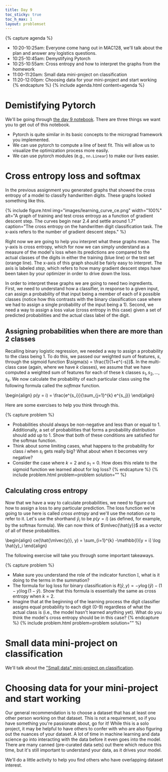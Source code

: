 ```yaml
---
title: Day 9
toc_sticky: true 
toc_h_max: 1
layout: problemset
---
```


{% capture agenda %}
* 10:20-10:25am: Everyone come hang out in MAC128, we'll talk about the plan and answer any logistics questions.
* 10:25-10:45am: Demystifying Pytorch
* 10:25-10:55am: Cross entropy and how to interpret the graphs from the homework
* 11:00-11:20am: Small data mini-project on classification
* 11:20-12:00pm: Choosing data for your mini-project and start working
{% endcapture %}
{% include agenda.html content=agenda %}


# Demistifying Pytorch

We'll be going through [the day 9 notebook](https://colab.research.google.com/github/olinml2024/notebooks/blob/main/ML24_Day09.ipynb).  There are three things we want you to get out of this notebook.

* Pytorch is quite similar in its basic concepts to the micrograd framework you implemented.
* We can use pytorch to compute a line of best fit.  This will allow us to visualize the optimization process more easily.
* We can use pytorch modules (e.g., `nn.Linear`) to make our lives easier.


# Cross entropy loss and softmax

In the previous assignment you generated graphs that showed the cross entropy of a model to classify handwritten digits.  These graphs looked something like this.

{% include figure.html 
  img="images/learning_curve_ce.png"
    width="100%"
    alt="A graph of training and test cross entroyp as a function of gradient descent step.  The curves begin near 2.4 and settle around 1.7"
    caption="The cross entropy on the handwritten digit classification task.  The x-axis refers to the number of gradient descent steps." %}

Right now we are going to help you interpret what these graphs mean.  The y-axis is cross entropy, which for now we can simply understand as a measure of the model's loss when its predictions are compared to the actual classes of the digits in either the training (blue line) or the test set (orange line).  The x-axis of this graph should be fairly easy to interpret.  The axis is labeled *step*, which refers to how many gradient descent steps have been taken by your optimizer in order to drive down the loss.

In order to interpret these graphs we are going to need two ingredients.  First, we need to understand how a classifier, in response to a given input, can assign a probability of that input being a member of each of $k$ possible classes (notice how this contrasts with the binary classification case where we had to assign a single probability of the input being a $1$).  Second, we need a way to assign a loss value (cross entropy in this case) given a set of predicted probabilities and the actual class label of the digit.

## Assigning probabilities when there are more than 2 classes

Recalling binary logistic regression, we needed a way to assign a probability to the class being 1.  To do this, we passed our weighted sum of features, $s$, through the sigmoid function $\sigma(s) = \frac{1}{1+e^{-s}}$.  In the multi-class case (again, where we have $k$ classes), we assume that we have computed a weighted sum of features for each of these k classes $s_1, s_2, \ldots, s_k$.  We now calculate the probability of each particular class using the following formula called the *softmax* function.

\begin{align}
p(y = i) = \frac{e^{s_i}}{\sum_{j=1}^{k} e^{s_j}}
\end{align}

Here are some exercises to help you think through this.

{% capture problem %}
* Probabilities should always be non-negative and less than or equal to 1.  Additionally, a set of probabilities that forms a probability distribution should add up to 1.  Show that both of these conditions are satisfied for the softmax function.
* Think about some limiting cases, what happens to the probability for class $i$ when $s_i$ gets really big?  What about when it becomes very negative?
* Consider the case where $k=2$ and $s_1 = 0$.  How does this relate to the sigmoid function we learned about for log loss?
{% endcapture %}
{% include problem.html problem=problem solution="" %}

## Calculating cross entropy

Now that we have a way to calculate probabilities, we need to figure out how to assign a loss to any particular prediction.  The loss function we're going to use here is called *cross entropy* and we'll use the notation $ce$ to refer to it.  Let's use the shorthand $\hat{y}_i$ to be $p(y=i)$ (as defined, for example, by the softmax formula).  We can now think of $\mlvec{\hat{y}}$ as a vector of all of these probabilties.

\begin{align}
ce(\hat{\mlvec{y}}, y) = \sum_{i=1}^{k} -\mathbb{I}[y = i] \log \hat{y}_i 
\end{align}

The following exercise will take you through some important takeaways.

{% capture problem %}
* Make sure you understand the role of the indicator function $\mathbb{I}$, what is it doing to the terms in the summation?
* The formula for log loss for binary classification is $\ell(\hat{y}, y) = -y \log(\hat{y}) - (1-y)\log(1-\hat{y})$.  Show that this formula is essentially the same as cross entropy when $k=2$.
* Imagine that at the beginning of the learning process the digit classifier assigns equal probability to each digit (0-9) regardless of what the actual class is (i.e., the model hasn't learned anything yet).  What do you think the model's cross entropy should be in this case?
{% endcapture %}
{% include problem.html problem=problem solution="" %}


# Small data mini-project on classification
We'll talk about the ["Small data" mini-project on classification](../assignments/assignment09/assignment09).


# Choosing data for your mini-project and start working
Our general recommendation is to choose a dataset that has at least one other person working on that dataset. This is not a requirement, so if you have something you're passionate about, go for it! While this is a solo project, it may be helpful to have others to confer with who are also figuring out the nuances of your dataset. A lot of time in machine learning and data science go into interacting with the data before it even goes into the model. There are many canned (pre-curated data sets) out there which reduce this time, but it's still important to understand your data, as it drives your model. 

We'll do a little activity to help you find others who have overlapping dataset interest.
